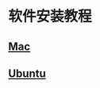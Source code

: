 # 软件安装教程

## [Mac](https://github.com/niu0217/Documents/blob/main/SoftwareInstall/Mac/Readme.md)

## [Ubuntu](https://github.com/niu0217/Documents/blob/main/SoftwareInstall/Ubuntu/Readme.md)

